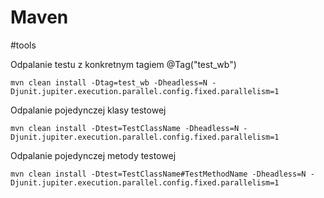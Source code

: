 # Maven
#tools

Odpalanie testu z konkretnym tagiem @Tag("test_wb")
```
mvn clean install -Dtag=test_wb -Dheadless=N -Djunit.jupiter.execution.parallel.config.fixed.parallelism=1
```

Odpalanie pojedynczej klasy testowej
```
mvn clean install -Dtest=TestClassName -Dheadless=N -Djunit.jupiter.execution.parallel.config.fixed.parallelism=1
```

Odpalanie pojedynczej metody testowej
```
mvn clean install -Dtest=TestClassName#TestMethodName -Dheadless=N -Djunit.jupiter.execution.parallel.config.fixed.parallelism=1
```